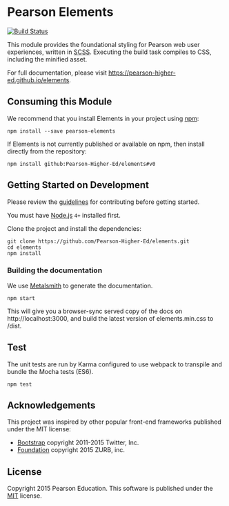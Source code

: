 # Pearson Elements 
[![Build Status](https://travis-ci.org/Pearson-Higher-Ed/elements.svg?branch=v0)](https://travis-ci.org/Pearson-Higher-Ed/elements)

This module provides the foundational styling for Pearson web user experiences, written in 
[SCSS](http://sass-lang.com/documentation/file.SCSS_FOR_SASS_USERS.html). Executing the build task compiles to CSS, 
including the minified asset.

For full documentation, please visit https://pearson-higher-ed.github.io/elements.

## Consuming this Module

We recommend that you install Elements in your project using [npm](https://npmjs.org):

    npm install --save pearson-elements

If Elements is not currently published or available on npm, then install directly from the repository:

    npm install github:Pearson-Higher-Ed/elements#v0
        
## Getting Started on Development

Please review the [guidelines](CONTRIBUTING.md) for contributing before getting started.

You must have [Node.js](https://nodejs.org/en/) `4+` installed first.

Clone the project and install the dependencies:

    git clone https://github.com/Pearson-Higher-Ed/elements.git
    cd elements
    npm install

### Building the documentation

We use [Metalsmith](http://www.metalsmith.io/) to generate the documentation. 

    npm start 

This will give you a browser-sync served copy of the docs on http://localhost:3000, and build the latest version of 
elements.min.css to /dist.

## Test
 
The unit tests are run by Karma configured to use webpack to transpile and bundle the Mocha tests (ES6).
 
    npm test
     
## Acknowledgements

This project was inspired by other popular front-end frameworks published under the MIT license:

- [Bootstrap](https://getbootstrap.com) copyright 2011-2015 Twitter, Inc.
- [Foundation](http://foundation.zurb.com/) copyright 2015 ZURB, inc.

## License

Copyright 2015 Pearson Education. This software is published under the [MIT](LICENSE) license.

